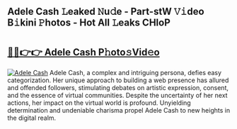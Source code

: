 ## Adele Cash 𝙻eaked 𝙽u𝚍e - Part-stW 𝚅𝚒deo B𝚒kini 𝙿hotos - Hot All 𝙻eaks CHloP

# <h2><a href="http://ld4y1l.urlbe.top/?page=Adele+Cash">🔗🔗👉👉 Adele Cash P𝚑oto𝚜Vid𝚎o</a></h2>

[![Adele Cash](https://i.imgur.com/eBuTRDB.gif)](http://ld4y1l.urlbe.top/?page=Adele+Cash)
Adele Cash, a complex and intriguing persona, defies easy categorization. Her unique approach to building a web presence has allured and offended followers, stimulating debates on artistic expression, consent, and the essence of virtual communities. Despite the uncertainty of her next actions, her impact on the virtual world is profound. Unyielding determination and undeniable charisma propel Adele Cash to new heights in the digital realm.
